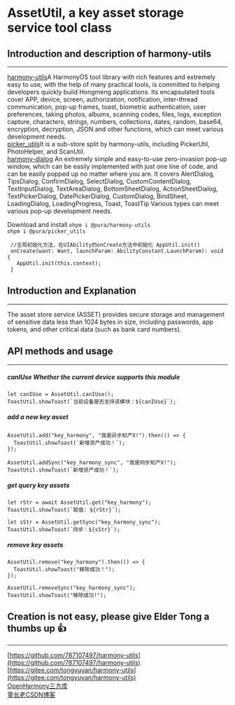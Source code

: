 # AssetUtil, a key asset storage service tool class

## Introduction and description of harmony-utils

------
[harmony-utils](https://ohpm.openharmony.cn/#/cn/detail/@pura%2Fharmony-utils)A HarmonyOS tool library with rich features and extremely easy to use, with the help of many practical tools, is committed to helping developers quickly build Hongmeng applications. Its encapsulated tools cover APP, device, screen, authorization, notification, inter-thread communication, pop-up frames, toast, biometric authentication, user preferences, taking photos, albums, scanning codes, files, logs, exception capture, characters, strings, numbers, collections, dates, random, base64, encryption, decryption, JSON and other functions, which can meet various development needs.   
[picker_utils](https://ohpm.openharmony.cn/#/cn/detail/@pura%2Fpicker_utils)It is a sub-store split by harmony-utils, including PickerUtil, PhotoHelper, and ScanUtil.   
[harmony-dialog](https://ohpm.openharmony.cn/#/cn/detail/@pura%2Fharmony-dialog)
An extremely simple and easy-to-use zero-invasion pop-up window, which can be easily implemented with just one line of code, and can be easily popped up no matter where you are. It covers
AlertDialog, TipsDialog, ConfirmDialog, SelectDialog, CustomContentDialog, TextInputDialog, TextAreaDialog, BottomSheetDialog, ActionSheetDialog, TextPickerDialog, DatePickerDialog, CustomDialog, BindSheet, LoadingDialog, LoadingProgress, Toast, ToastTip
Various types can meet various pop-up development needs.

Download and install
`ohpm i @pura/harmony-utils`  
`ohpm i @pura/picker_utils`

 ```
  //全局初始化方法，在UIAbility的onCreate方法中初始化 AppUtil.init()
  onCreate(want: Want, launchParam: AbilityConstant.LaunchParam): void {
    AppUtil.init(this.context);
  }
 ```

## Introduction and Explanation

------

The asset store service (ASSET) provides secure storage and management of sensitive data less than 1024 bytes in size, including passwords, app tokens, and other critical data (such as bank card numbers).



## API methods and usage

------

##### canIUse Whether the current device supports this module

```
let canIUse = AssetUtil.canIUse();
ToastUtil.showToast(`当前设备是否支持该模块：${canIUse}`);
```

##### add a new key asset

```
AssetUtil.add("key_harmony", "我是异步知产X!").then(() => {
  ToastUtil.showToast(`新增资产成功！`);
});

AssetUtil.addSync("key_harmony_sync", "我是同步知产X!");
ToastUtil.showToast(`新增资产成功！`);
```

##### get query key assets

```
let rStr = await AssetUtil.get("key_harmony");
ToastUtil.showToast(`取值: ${rStr}`);

let sStr = AssetUtil.getSync("key_harmony_sync");
ToastUtil.showToast(`同步：${sStr}`);
```

##### remove key assets

```
AssetUtil.remove("key_harmony").then(() => {
  ToastUtil.showToast("移除成功！");
});

AssetUtil.removeSync("key_harmony_sync");
ToastUtil.showToast("移除成功!");
```

## Creation is not easy, please give Elder Tong a thumbs up 👍

------
[https://github.com/787107497/harmony-utils](https://github.com/787107497/harmony-utils)   
[https://gitee.com/tongyuyan/harmony-utils](https://gitee.com/tongyuyan/harmony-utils)   
[OpenHarmony三方库](https://ohpm.openharmony.cn/#/cn/detail/@pura%2Fharmony-utils)   
[童长老CSDN博客](https://blog.csdn.net/qq_32922545)   
   

